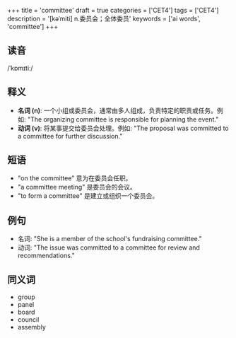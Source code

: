 +++
title = 'committee'
draft = true
categories = ['CET4']
tags = ['CET4']
description = '[kəˈmiti] n.委员会；全体委员'
keywords = ['ai words', 'committee']
+++

## 读音
/ˈkɒmɪtiː/

## 释义
- **名词 (n)**: 一个小组或委员会，通常由多人组成，负责特定的职责或任务。例如: "The organizing committee is responsible for planning the event."
- **动词 (v)**: 将某事提交给委员会处理。例如: "The proposal was committed to a committee for further discussion."

## 短语
- "on the committee" 意为在委员会任职。
- "a committee meeting" 是委员会的会议。
- "to form a committee" 是建立或组织一个委员会。

## 例句
- 名词: "She is a member of the school's fundraising committee."
- 动词: "The issue was committed to a committee for review and recommendations."

## 同义词
- group
- panel
- board
- council
- assembly
